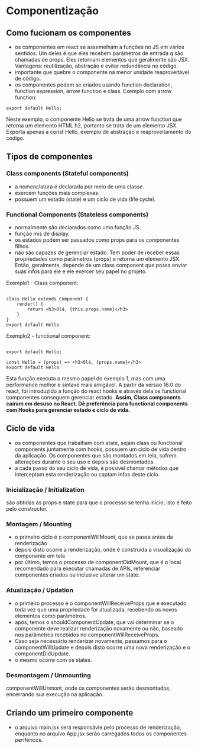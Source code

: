 # Componentização

## Como fucionam os componentes

- os componentes em react se assemelham a funções no JS em vários sentidos. Um deles é que eles recebem parâmetros de entrada q são chamadas de props. Eles retornam elementos que geralmente são JSX. Vantagens: reutilização, abstração e evitar redundância no código.
- importante que quebre o componente na menor unidade reaproveitável de código.
- os componentes podem se criados usando function declaration, function expression, arrow function e class.
  Exemplo com arrow function:

```const Hello = () => <h2>Hello World!</h2>;
export default Hello;
```

Neste exemplo, o componente Hello se trata de uma arrow function que retorna um elemento HTML h2, portanto se trata de um elemento JSX. Exporta apenas a const Hello, exemplo de abstração e reaproveitamento do código.

## Tipos de componentes

### Class components (Stateful components)

- a nomenclatura é declarada por meio de uma classe.
- exercem funções mais complexas.
- possuem um estado (state) e um ciclo de vida (life cycle).

### Functional Components (Stateless components)

- normalmente são declarados como uma função JS.
- função mis de display.
- os estados podem ser passados como props para os componentes filhos.
- não são capazes de gerenciar estado. Tem poder de receber essas propriedades como parâmetros (props) e retorna um elemento JSX. Então, geralmente, depende de um class component que possa enviar suas infos para ele e ele exercer seu papel no projeto.

Exemplo1 - Class component:

```import {Component} from 'react'

class Hello extends Component {
    render() {
        return <h3>Olá, {this.props.name}</h3>
    }
}
export default Hello
```

Exemplo2 - functional component:

```const Hello = () => <h2>Hello World!</h2>;

export default Hello;

const Hello = (props) => <h3>Olá, {props.name}</h3>
export default Hello

```

Esta função executa o mesmo papel do exemplo 1, mas com uma performance melhor e sintaxe mais amigável. A partir da versao 16.0 do react, foi introduzido a função do react hooks e através dela os functional componentes conseguem gerenciar estado. **Assim, Class components caíram em desuso no React. Dê preferência para functional components com Hooks para gerenciar estado e ciclo de vida.**

## Ciclo de vida

- os componentes que trabalham com state, sejam class ou functional components juntamente com hooks, possuem um ciclo de vida dentro da aplicação. Os componentes que são montados em tela, sofrem alterações durante o seu uso e depois são desmontados.
- a cada passo do seu ciclo de vida, é possível chamar métodos que interceptam esta renderização ou captam infos deste ciclo.

### Inicialização / Initialization

são obtidas as props e state para que o processo se tenha início; isto é feito pelo constructor.

### Montagem / Mounting

- o primeiro ciclo é o componentWillMount, que se passa antes da renderização
- depois disto ocorre a renderização, onde é construída a visualização do componente em tela
- por último, temos o processo de componentDidMount, que é o local recomendado para executar chamadas de APIs, referenciar componentes criados ou inclusive alterar um state.

### Atualização / Updation

- o primeiro processo é o componentWillReceiveProps que é executado toda vez que uma propriedade for atualizada, recebendo os novos elementos como parâmetros.
- após, temos o shouldComponentUpdate, que vai determinar se o componente deve realizar renderização novamente ou não, baseado nos parâmetros recebidos no componentWillReceiveProps.
- Caso seja necessário renderizar novamente, passamos para o componentWillUpdate e depois disto ocorre uma nova renderização e o componentDidUpdate.
- o mesmo ocorre com os states.

### Desmontagem / Unmounting

componentWillUnmont, onde os componentes serão desmontados, encerrando sua execução na aplicação.

## Criando um primeiro componente

- o arquivo main.jsx será responsávle pelo processo de renderização, enquanto no arquivo App.jsx serão carregados todos os componentes periféricos.
